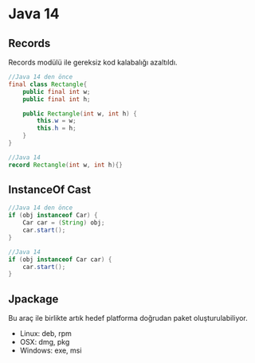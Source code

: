 # Java 14
## Records
Records modülü ile gereksiz kod kalabalığı azaltıldı.
```java
//Java 14 den önce
final class Rectangle{
    public final int w;
    public final int h;

    public Rectangle(int w, int h) {
        this.w = w;
        this.h = h;
    }
}
```
```java
//Java 14
record Rectangle(int w, int h){}
```
## InstanceOf Cast
```java
//Java 14 den önce
if (obj instanceof Car) {
    Car car = (String) obj;
	car.start();
}
```
```java
//Java 14
if (obj instanceof Car car) {
	car.start();
}
```
## Jpackage
Bu araç ile birlikte artık hedef platforma doğrudan paket oluşturulabiliyor.
* Linux: deb, rpm
* OSX: dmg, pkg
* Windows: exe, msi

